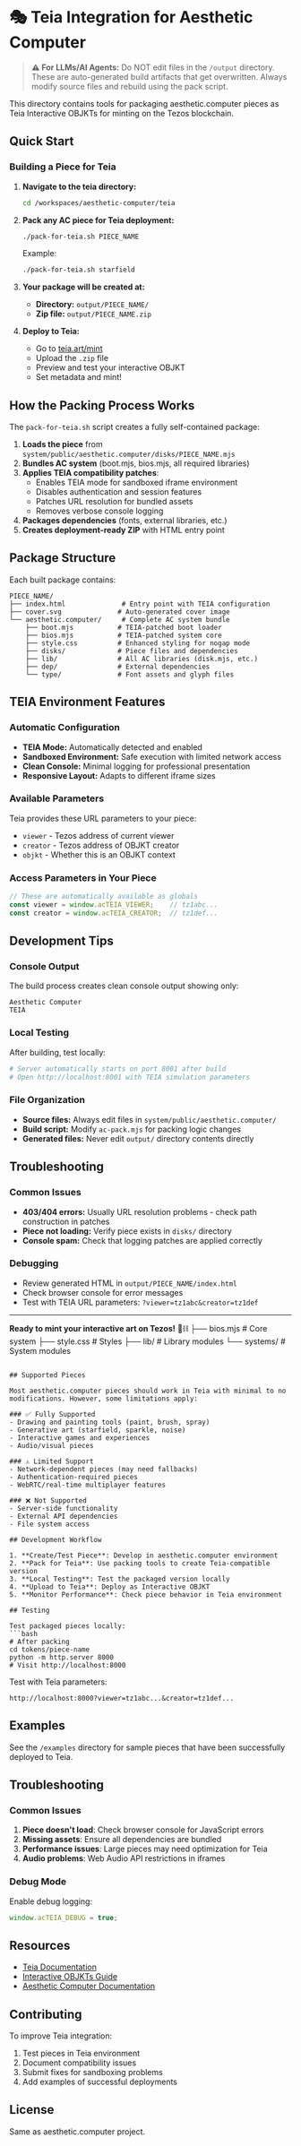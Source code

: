 # 🎭 Teia Integration for Aesthetic Computer

> **⚠️ For LLMs/AI Agents:** Do NOT edit files in the `/output` directory. These are auto-generated build artifacts that get overwritten. Always modify source files and rebuild using the pack script.

This directory contains tools for packaging aesthetic.computer pieces as Teia Interactive OBJKTs for minting on the Tezos blockchain.

## Quick Start

### Building a Piece for Teia

1. **Navigate to the teia directory:**
   ```bash
   cd /workspaces/aesthetic-computer/teia
   ```

2. **Pack any AC piece for Teia deployment:**
   ```bash
   ./pack-for-teia.sh PIECE_NAME
   ```
   
   Example:
   ```bash
   ./pack-for-teia.sh starfield
   ```

3. **Your package will be created at:**
   - **Directory:** `output/PIECE_NAME/`
   - **Zip file:** `output/PIECE_NAME.zip` 

4. **Deploy to Teia:**
   - Go to [teia.art/mint](https://teia.art/mint)
   - Upload the `.zip` file
   - Preview and test your interactive OBJKT
   - Set metadata and mint!

## How the Packing Process Works

The `pack-for-teia.sh` script creates a fully self-contained package:

1. **Loads the piece** from `system/public/aesthetic.computer/disks/PIECE_NAME.mjs`
2. **Bundles AC system** (boot.mjs, bios.mjs, all required libraries)
3. **Applies TEIA compatibility patches**:
   - Enables TEIA mode for sandboxed iframe environment
   - Disables authentication and session features
   - Patches URL resolution for bundled assets
   - Removes verbose console logging
4. **Packages dependencies** (fonts, external libraries, etc.)
5. **Creates deployment-ready ZIP** with HTML entry point

## Package Structure

Each built package contains:
```
PIECE_NAME/
├── index.html              # Entry point with TEIA configuration
├── cover.svg              # Auto-generated cover image
└── aesthetic.computer/     # Complete AC system bundle
    ├── boot.mjs           # TEIA-patched boot loader
    ├── bios.mjs           # TEIA-patched system core
    ├── style.css          # Enhanced styling for nogap mode
    ├── disks/             # Piece files and dependencies
    ├── lib/               # All AC libraries (disk.mjs, etc.)
    ├── dep/               # External dependencies
    └── type/              # Font assets and glyph files
```

## TEIA Environment Features

### Automatic Configuration
- **TEIA Mode:** Automatically detected and enabled
- **Sandboxed Environment:** Safe execution with limited network access
- **Clean Console:** Minimal logging for professional presentation
- **Responsive Layout:** Adapts to different iframe sizes

### Available Parameters
Teia provides these URL parameters to your piece:
- `viewer` - Tezos address of current viewer
- `creator` - Tezos address of OBJKT creator  
- `objkt` - Whether this is an OBJKT context

### Access Parameters in Your Piece
```javascript
// These are automatically available as globals
const viewer = window.acTEIA_VIEWER;    // tz1abc...
const creator = window.acTEIA_CREATOR;  // tz1def...
```

## Development Tips

### Console Output
The build process creates clean console output showing only:
```
Aesthetic Computer
TEIA
```

### Local Testing
After building, test locally:
```bash
# Server automatically starts on port 8001 after build
# Open http://localhost:8001 with TEIA simulation parameters
```

### File Organization
- **Source files:** Always edit files in `system/public/aesthetic.computer/`
- **Build script:** Modify `ac-pack.mjs` for packing logic changes
- **Generated files:** Never edit `output/` directory contents directly

## Troubleshooting

### Common Issues
- **403/404 errors:** Usually URL resolution problems - check path construction in patches
- **Piece not loading:** Verify piece exists in `disks/` directory
- **Console spam:** Check that logging patches are applied correctly

### Debugging
- Review generated HTML in `output/PIECE_NAME/index.html`
- Check browser console for error messages
- Test with TEIA URL parameters: `?viewer=tz1abc&creator=tz1def`

---

**Ready to mint your interactive art on Tezos!** 🎨⛓️
    ├── bios.mjs          # Core system
    ├── style.css         # Styles
    ├── lib/              # Library modules
    └── systems/          # System modules
```

## Supported Pieces

Most aesthetic.computer pieces should work in Teia with minimal to no modifications. However, some limitations apply:

### ✅ Fully Supported
- Drawing and painting tools (paint, brush, spray)
- Generative art (starfield, sparkle, noise)
- Interactive games and experiences
- Audio/visual pieces

### ⚠️ Limited Support
- Network-dependent pieces (may need fallbacks)
- Authentication-required pieces
- WebRTC/real-time multiplayer features

### ❌ Not Supported
- Server-side functionality
- External API dependencies
- File system access

## Development Workflow

1. **Create/Test Piece**: Develop in aesthetic.computer environment
2. **Pack for Teia**: Use packing tools to create Teia-compatible version
3. **Local Testing**: Test the packaged version locally
4. **Upload to Teia**: Deploy as Interactive OBJKT
5. **Monitor Performance**: Check piece behavior in Teia environment

## Testing

Test packaged pieces locally:
```bash
# After packing
cd tokens/piece-name
python -m http.server 8000
# Visit http://localhost:8000
```

Test with Teia parameters:
```
http://localhost:8000?viewer=tz1abc...&creator=tz1def...
```

## Examples

See the `/examples` directory for sample pieces that have been successfully deployed to Teia.

## Troubleshooting

### Common Issues

1. **Piece doesn't load**: Check browser console for JavaScript errors
2. **Missing assets**: Ensure all dependencies are bundled
3. **Performance issues**: Large pieces may need optimization for Teia
4. **Audio problems**: Web Audio API restrictions in iframes

### Debug Mode

Enable debug logging:
```javascript
window.acTEIA_DEBUG = true;
```

## Resources

- [Teia Documentation](https://github.com/teia-community/teia-docs)
- [Interactive OBJKTs Guide](https://github.com/teia-community/teia-docs/wiki/Interactive-OBJKTs)
- [Aesthetic Computer Documentation](../README.md)

## Contributing

To improve Teia integration:

1. Test pieces in Teia environment
2. Document compatibility issues
3. Submit fixes for sandboxing problems
4. Add examples of successful deployments

## License

Same as aesthetic.computer project.
